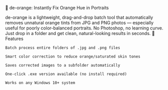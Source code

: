 📸 de-orange: Instantly Fix Orange Hue in Portraits

de-orange is a lightweight, drag-and-drop batch tool that automatically removes unnatural orange tints from JPG and PNG photos — especially useful for poorly color-balanced portraits. No Photoshop, no learning curve. Just drop in a folder and get clean, natural-looking results in seconds.
🔧 Features

    Batch process entire folders of .jpg and .png files

    Smart color correction to reduce orange/saturated skin tones

    Saves corrected images to a subfolder automatically

    One-click .exe version available (no install required)

    Works on any Windows 10+ system
